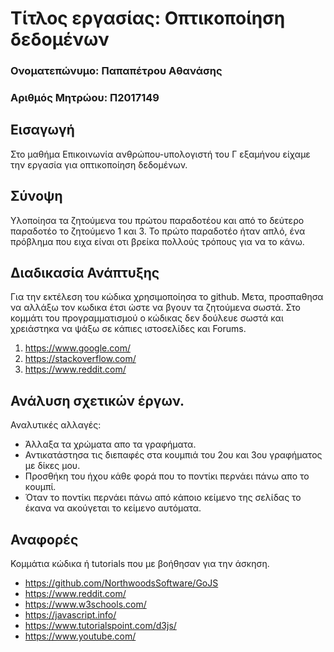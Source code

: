# Τίτλος εργασίας: Οπτικοποίηση δεδομένων

### Ονοματεπώνυμο: Παπαπέτρου Αθανάσης
### Αριθμός Μητρώου: Π2017149

## Εισαγωγή
 Στο μαθήμα Επικοινωνία ανθρώπου-υπολογιστή του Γ εξαμήνου είχαμε την εργασία για οπτικοποίηση δεδομένων.

## Σύνοψη
Υλοποίησα τα ζητούμενα του πρώτου παραδοτέου και από το δεύτερο παραδοτέο το ζητούμενο 1 και 3. Το πρώτο παραδοτέο ήταν απλό, ένα πρόβλημα που ειχα είναι οτι βρείκα πολλούς τρόπους για να το κάνω. 

## Διαδικασία Ανάπτυξης
 Για την εκτέλεση του κώδικα χρησιμοποίησα το github. Μετα, προσπαθησα να αλλάξω τον κωδικα έτσι ώστε να βγουν τα ζητούμενα σωστά. Στο κομμάτι του προγραμματισμού ο κώδικας δεν δούλευε σωστά και χρειάστηκα να ψάξω σε κάπιες ιστοσελίδες και Forums.

1.	https://www.google.com/
2.	https://stackoverflow.com/
3.	https://www.reddit.com/

## Ανάλυση σχετικών έργων.

Αναλυτικές αλλαγές:
*	Άλλαξα τα χρώματα απο τα γραφήματα.
*	Αντικατάστησα τις διεπαφές στα κουμπιά του 2ου και 3ου γραφήματος με δίκες μου.
*	Προσθήκη του ήχου κάθε φορά που το ποντίκι περνάει πάνω απο το κουμπί.
*	Όταν το ποντίκι περνάει πάνω από κάποιο κείμενο της σελίδας το έκανα να ακούγεται το κείμενο αυτόματα.

## Αναφορές
Κομμάτια κώδικα ή tutorials που με βοήθησαν για την άσκηση.

* https://github.com/NorthwoodsSoftware/GoJS
* https://www.reddit.com/
* https://www.w3schools.com/
* https://javascript.info/
* https://www.tutorialspoint.com/d3js/
* https://www.youtube.com/

